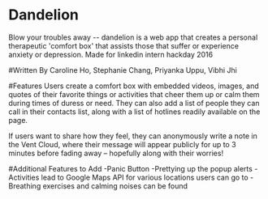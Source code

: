 # Dandelion
Blow your troubles away -- dandelion is a web app that creates a personal therapeutic 'comfort box' that assists those that suffer or experience anxiety or depression. Made for linkedin intern hackday 2016

#Written By
Caroline Ho, Stephanie Chang, Priyanka Uppu, Vibhi Jhi

#Features
Users create a comfort box with embedded videos, images, and quotes of their favorite things or activities that cheer them up or calm them during times of duress or need. They can also add a list of people they can call in their contacts list, along with a list of hotlines readily available on the page.

If users want to share how they feel, they can anonymously write a note in the Vent Cloud, where their message will appear publicly for up to 3 minutes before fading away – hopefully along with their worries!

#Additional Features to Add
-Panic Button
-Prettying up the popup alerts
-Activities lead to Google Maps API for various locations users can go to
-Breathing exercises and calming noises can be found


